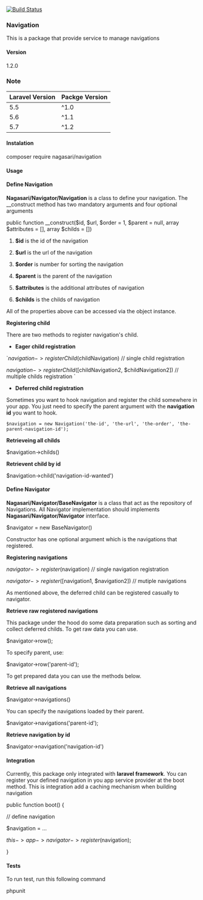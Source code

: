 [![Build Status](https://travis-ci.org/nagasari/navigator.svg?branch=master)](https://travis-ci.org/nagasari/navigator)

### **Navigation**

  

This is a package that provide service to manage navigations

  

#### **Version**

  

1.2.0

  

### **Note**

  

| Laravel Version | Packge Version |
|-----------------|----------------|
| 5.5 | ^1.0 |
| 5.6 | ^1.1 |
| 5.7 | ^1.2 |

  

#### **Instalation**

  

composer require nagasari/navigation

  

#### **Usage**

#### **Define Navigation**

**Nagasari/Navigator/Navigation** is a class to define your navigation. The __construct method has two mandatory arguments and four optional arguments

  

public function __construct($id, $url, $order = 1, $parent = null, array $attributes = [], array $childs = [])

  

1.  **$id** is the id of the navigation

2.  **$url** is the url of the navigation

3.  **$order** is number for sorting the navigation

4.  **$parent** is the parent of the navigation

5.  **$attributes** is the additional attributes of navigation

6.  **$childs** is the childs of navigation

  

All of the properties above can be accessed via the object instance.

  

**Registering child**

There are two methods to register navigation's child.

  

-  **Eager child registration**

`$navigation->registerChild($childNavigation) // single child registration

$navigation->registerChild([$childNavigation2, $childNavigation2]) // multiple childs registration `

-  **Deferred child registration**

Sometimes you want to hook navigation and register the child somewhere in your app. You just need to specify the parent argument with the **navigation id** you want to hook.

  

`$navigation = new Navigation('the-id', 'the-url', 'the-order', 'the-parent-navigation-id');`

  

**Retrieveing all childs**

  

$navigation->childs()

  

**Retrievent child by id**

  

$navigation->child('navigation-id-wanted')

#### **Define Navigator**

**Nagasari/Navigator/BaseNavigator** is a class that act as the repository of Navigations. All Navigator implementation should implements **Nagasari/Navigator/Navigator** interface.

  

$navigator = new BaseNavigator()

Constructor has one optional argument which is the navigations that registered.

  

**Registering navigations**

  

$navigator->register($navigation) // single navigation registration

$navigator->register([$navigation1, $navigation2]) // mutiple navigations

  

As mentioned above, the deferred child can be registered casually to navigator.

  

**Retrieve raw registered navigations**

  

This package under the hood do some data preparation such as sorting and collect deferred childs. To get raw data you can use.

  

$navigator->row();

  

To specify parent, use:

$navigator->row('parent-id');

  

To get prepared data you can use the methods below.

  

**Retrieve all navigations**

  

$navigator->navigations()

  

You can specify the navigations loaded by their parent.

$navigator->navigations('parent-id');

  

**Retrieve navigation by id**

  

$navigator->navigation('navigation-id')

  

#### **Integration**

  

Currently, this package only integrated with **laravel framework**. You can register your defined navigation in you app service provider at the boot method. This is integration add a caching mechanism when building navigation

  

public function boot() {

// define navigation

$navigation = ...

  

$this->app->navigator->register($navigation);

}

  

#### **Tests**

To run test, run this following command

  

phpunit